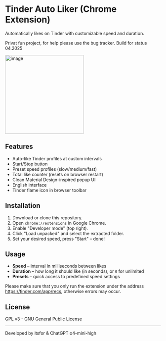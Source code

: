 # Tinder Auto Liker (Chrome Extension)

Automatically likes on Tinder with customizable speed and duration.

Privat fun project, for help please use 
the bug tracker. Build for status 04.2025

<img width="254" alt="image" src="https://github.com/user-attachments/assets/deead816-4d8f-441b-9d93-065472c2ca50" />


## Features

- Auto-like Tinder profiles at custom intervals
- Start/Stop button
- Preset speed profiles (slow/medium/fast)
- Total like counter (resets on browser restart)
- Clean Material Design-inspired popup UI
- English interface
- Tinder flame icon in browser toolbar

## Installation

1. Download or clone this repository.
2. Open `chrome://extensions` in Google Chrome.
3. Enable "Developer mode" (top right).
4. Click "Load unpacked" and select the extracted folder.
5. Set your desired speed, press "Start" – done!

## Usage

- **Speed** – interval in milliseconds between likes
- **Duration** – how long it should like (in seconds), or `0` for unlimited
- **Presets** – quick access to predefined speed settings

Please make sure that you only run the extension under the address https://tinder.com/app/recs, otherwise errors may occur.

## License

GPL v3 - GNU General Public License

---
Developed by itsfor & ChatGPT o4-mini-high
